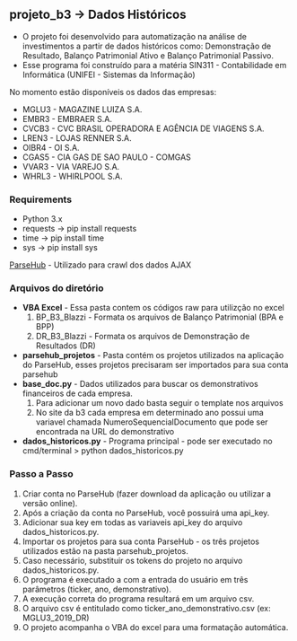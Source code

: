## projeto_b3 -> Dados Históricos
 * O projeto foi desenvolvido para automatização na análise de investimentos a partir de dados históricos como: Demonstração de Resultado, Balanço Patrimonial Ativo e Balanço Patrimonial Passivo.
 * Esse programa foi construído para a matéria SIN311 - Contabilidade em Informática (UNIFEI - Sistemas da Informação)

 No momento estão disponíveis os dados das empresas:
 * MGLU3 - MAGAZINE LUIZA S.A.
 * EMBR3 - EMBRAER S.A.
 * CVCB3 - CVC BRASIL OPERADORA E AGÊNCIA DE VIAGENS S.A.
 * LREN3 - LOJAS RENNER S.A.
 * OIBR4 - OI S.A.
 * CGAS5 - CIA GAS DE SAO PAULO - COMGAS
 * VVAR3 - VIA VAREJO S.A.
 * WHRL3 - WHIRLPOOL S.A.

### Requirements
 * Python 3.x
 * requests  	-> pip install requests
 * time      	-> pip install time
 * sys			-> pip install sys

 [ParseHub](https://www.parsehub.com/) - Utilizado para crawl dos dados AJAX


### Arquivos do diretório
  * **VBA Excel** - Essa pasta contem os códigos raw para utilizção no excel
      1. BP_B3_Blazzi - Formata os arquivos de Balanço Patrimonial (BPA e BPP)
      2. DR_B3_Blazzi - Formata os arquivos de Demonstração de Resultados (DR)
  * **parsehub_projetos** - Pasta contém os projetos utilizados na aplicação do ParseHub, esses projetos precisaram ser importados para sua conta parsehub
  * **base_doc.py** - Dados utilizados para buscar os demonstrativos financeiros de cada empresa.
      1. Para adicionar um novo dado basta seguir o template nos arquivos
      2. No site da b3 cada empresa em determinado ano possui uma variavel chamada NumeroSequencialDocumento que pode ser encontrada na URL do demonstrativo
  * **dados_historicos.py** - Programa principal - pode ser executado no cmd/terminal > python dados_historicos.py

### Passo a Passo
  1. Criar conta no ParseHub (fazer download da aplicação ou utilizar a versão online).
  2. Após a criação da conta no ParseHub, você possuirá uma api_key.
  3. Adicionar sua key em todas as variaveis api_key do arquivo dados_historicos.py.
  4. Importar os projetos para sua conta ParseHub - os três projetos utilizados estão na pasta parsehub_projetos.
  5. Caso necessário, substituir os tokens do projeto no arquivo dados_historicos.py.
  6. O programa é executado a com a entrada do usuário em três parâmetros (ticker, ano, demonstrativo).
  7. A execução correta do programa resultará em um arquivo csv.
  8. O arquivo csv é entitulado como ticker_ano_demonstrativo.csv (ex: MGLU3_2019_DR)
  9. O projeto acompanha o VBA do excel para uma formatação automática.

